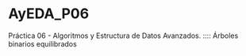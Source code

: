 # AyEDA_P06
Práctica 06 - Algoritmos y Estructura de Datos Avanzados. :::: Árboles binarios equilibrados
